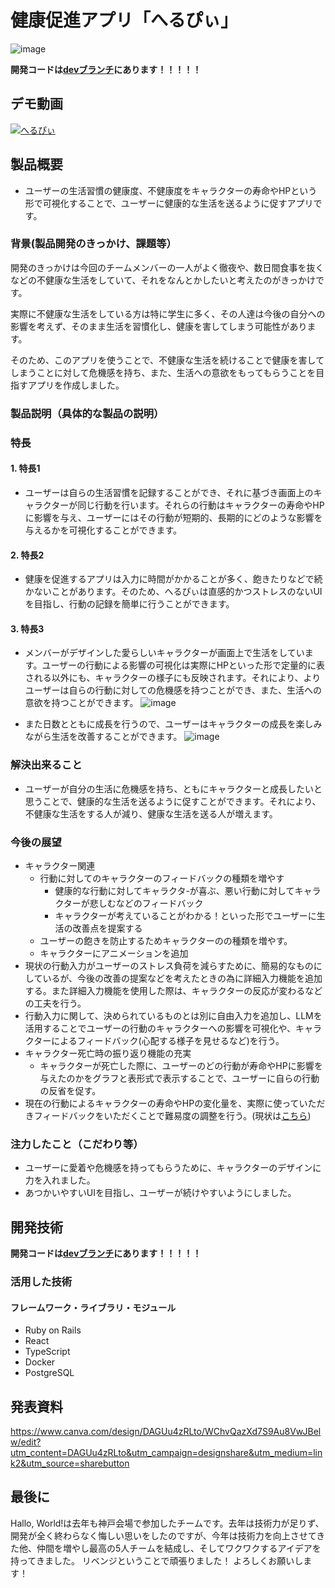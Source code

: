 # 健康促進アプリ「へるぴぃ」
![image](/room/発表.png)

**開発コードは[devブランチ](https://github.com/jphacks/os_2410/tree/dev)にあります！！！！！**

## デモ動画
[![へるぴぃ](room/部屋.png)](https://youtube.com/shorts/INe-ppj-uPs?feature=share)

## 製品概要
- ユーザーの生活習慣の健康度、不健康度をキャラクターの寿命やHPという形で可視化することで、ユーザーに健康的な生活を送るように促すアプリです。
### 背景(製品開発のきっかけ、課題等）
開発のきっかけは今回のチームメンバーの一人がよく徹夜や、数日間食事を抜くなどの不健康な生活をしていて、それをなんとかしたいと考えたのがきっかけです。

実際に不健康な生活をしている方は特に学生に多く、その人達は今後の自分への影響を考えず、そのまま生活を習慣化し、健康を害してしまう可能性があります。

そのため、このアプリを使うことで、不健康な生活を続けることで健康を害してしまうことに対して危機感を持ち、また、生活への意欲をもってもらうことを目指すアプリを作成しました。
### 製品説明（具体的な製品の説明）
### 特長
#### 1. 特長1
- ユーザーは自らの生活習慣を記録することができ、それに基づき画面上のキャラクターが同じ行動を行います。それらの行動はキャラクターの寿命やHPに影響を与え、ユーザーにはその行動が短期的、長期的にどのような影響を与えるかを可視化することができます。
#### 2. 特長2
- 健康を促進するアプリは入力に時間がかかることが多く、飽きたりなどで続かないことがあります。そのため、へるぴぃは直感的かつストレスのないUIを目指し、行動の記録を簡単に行うことができます。
#### 3. 特長3
- メンバーがデザインした愛らしいキャラクターが画面上で生活をしています。ユーザーの行動による影響の可視化は実際にHPといった形で定量的に表される以外にも、キャラクターの様子にも反映されます。それにより、よりユーザーは自らの行動に対しての危機感を持つことができ、また、生活への意欲を持つことができます。
![image](/character/状態変化.png)

- また日数とともに成長を行うので、ユーザーはキャラクターの成長を楽しみながら生活を改善することができます。
![image](/character/成長状態.png)


### 解決出来ること
- ユーザーが自分の生活に危機感を持ち、ともにキャラクターと成長したいと思うことで、健康的な生活を送るように促すことができます。それにより、不健康な生活をする人が減り、健康な生活を送る人が増えます。

### 今後の展望
- キャラクター関連
    - 行動に対してのキャラクターのフィードバックの種類を増やす
        - 健康的な行動に対してキャラクタ-が喜ぶ、悪い行動に対してキャラクターが悲しむなどのフィードバック
        - キャラクターが考えていることがわかる！といった形でユーザーに生活の改善点を提案する
    - ユーザーの飽きを防止するためキャラクターのの種類を増やす。
    - キャラクターにアニメーションを追加
- 現状の行動入力がユーザーのストレス負荷を減らすために、簡易的なものにしているが、今後の改善の提案などを考えたときの為に詳細入力機能を追加する。また詳細入力機能を使用した際は、キャラクターの反応が変わるなどの工夫を行う。
- 行動入力に関して、決められているものとは別に自由入力を追加し、LLMを活用することでユーザーの行動のキャラクターへの影響を可視化や、キャラクターによるフィードバック(心配する様子を見せるなど)を行う。
- キャラクター死亡時の振り返り機能の充実
    - キャラクターが死亡した際に、ユーザーのどの行動が寿命やHPに影響を与えたのかをグラフと表形式で表示することで、ユーザーに自らの行動の反省を促す。
- 現在の行動によるキャラクターの寿命やHPの変化量を、実際に使っていただきフィードバックをいただくことで難易度の調整を行う。(現状は[こちら](https://rowan-cosmos-e5c.notion.site/12c617ce8eef80fcb9f7cb215fac2d22))


### 注力したこと（こだわり等）
* ユーザーに愛着や危機感を持ってもらうために、キャラクターのデザインに力を入れました。
* あつかいやすいUIを目指し、ユーザーが続けやすいようにしました。


## 開発技術
**開発コードは[devブランチ](https://github.com/jphacks/os_2410/tree/dev)にあります！！！！！**
### 活用した技術
#### フレームワーク・ライブラリ・モジュール
* Ruby on Rails
* React
* TypeScript
* Docker
* PostgreSQL

## 発表資料
https://www.canva.com/design/DAGUu4zRLto/WChvQazXd7S9Au8VwJBelw/edit?utm_content=DAGUu4zRLto&utm_campaign=designshare&utm_medium=link2&utm_source=sharebutton
## 最後に
Hallo, World!は去年も神戸会場で参加したチームです。去年は技術力が足りず、開発が全く終わらなく悔しい思いをしたのですが、今年は技術力を向上させてきた他、仲間を増やし最高の5人チームを結成し、そしてワクワクするアイデアを持ってきました。
リベンジということで頑張りました！
よろしくお願いします！



